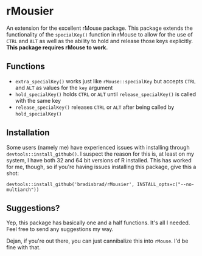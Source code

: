 # rMousier
  
An extension for the excellent rMouse package. This package extends the functionality of the `specialKey()` function in rMouse to allow for the use of `CTRL` and `ALT` as well as the ability to hold and release those keys explicitly.  
**This package requires rMouse to work.**   
  
## Functions
  
- `extra_specialKey()` works just like `rMouse::specialKey` but accepts `CTRL` and `ALT` as values for the `key` argument   
- `hold_specialKey()` holds `CTRL` or `ALT` until `release_specialKey()` is called with the same key  
- `release_specialKey()` releases `CTRL` or `ALT` after being called by `hold_specialKey()`
  
## Installation
  
Some users (namely me) have experienced issues with installing through `devtools::install_github()`. I suspect the reason for this is, at least on my system, I have both 32 and 64 bit versions of R installed. This has worked for me, though, so if you're having issues installing this package, give this a shot:  
  
```{r}
devtools::install_github('bradisbrad/rMousier', INSTALL_opts=c("--no-multiarch"))
```
  
## Suggestions?   
  
Yep, this package has basically one and a half functions. It's all I needed. Feel free to send any suggestions my way.  
  
Dejan, if you're out there, you can just cannibalize this into `rMouse`. I'd be fine with that. 
